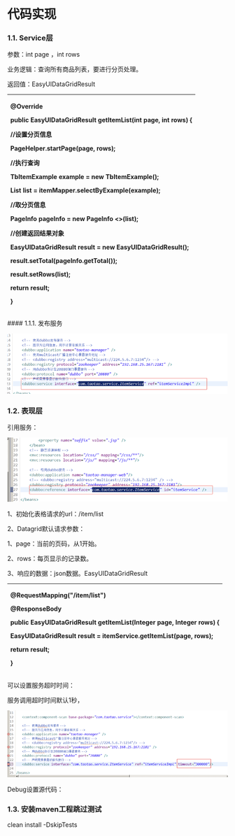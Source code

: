 # 代码实现



### 1.1. Service层

参数：int page ，int rows

业务逻辑：查询所有商品列表，要进行分页处理。

返回值：EasyUIDataGridResult

<table>
  <thead>
    <tr>
      <th style="text-align:left">
        <p>@Override</p>
        <p> <b>public</b> EasyUIDataGridResult getItemList(<b>int</b> page, <b>int</b> rows)
          {</p>
        <p>//设置分页信息</p>
        <p>PageHelper.startPage(page, rows);</p>
        <p>//执行查询</p>
        <p>TbItemExample example = <b>new</b> TbItemExample();</p>
        <p>List
          <TbItem>list = itemMapper.selectByExample(example);</p>
        <p>//取分页信息</p>
        <p>PageInfo
          <TbItem>pageInfo = <b>new</b> PageInfo
            <>(list);</p>
        <p>//创建返回结果对象</p>
        <p>EasyUIDataGridResult result = <b>new</b> EasyUIDataGridResult();</p>
        <p>result.setTotal(pageInfo.getTotal());</p>
        <p>result.setRows(list);</p>
        <p> <b>return</b> result;</p>
        <p>}</p>
      </th>
    </tr>
  </thead>
  <tbody></tbody>
</table>#### 1.1.1.                  发布服务

![](../../../.gitbook/assets/image%20%2846%29.png)

### 1.2. 表现层

引用服务：

![](../../../.gitbook/assets/image%20%28235%29.png)

1、初始化表格请求的url：/item/list

2、Datagrid默认请求参数：

1、page：当前的页码，从1开始。

2、rows：每页显示的记录数。

3、响应的数据：json数据。EasyUIDataGridResult

<table>
  <thead>
    <tr>
      <th style="text-align:left">
        <p>@RequestMapping("/item/list")</p>
        <p>@ResponseBody</p>
        <p> <b>public</b> EasyUIDataGridResult getItemList(Integer page, Integer rows)
          {</p>
        <p>EasyUIDataGridResult result = itemService.getItemList(page, rows);</p>
        <p> <b>return</b> result;</p>
        <p>}</p>
      </th>
    </tr>
  </thead>
  <tbody></tbody>
</table>可以设置服务超时时间：

服务调用超时时间默认1秒，

![](../../../.gitbook/assets/image%20%28153%29.png)

Debug设置源代码：



### 1.3. 安装maven工程跳过测试

clean install -DskipTests

